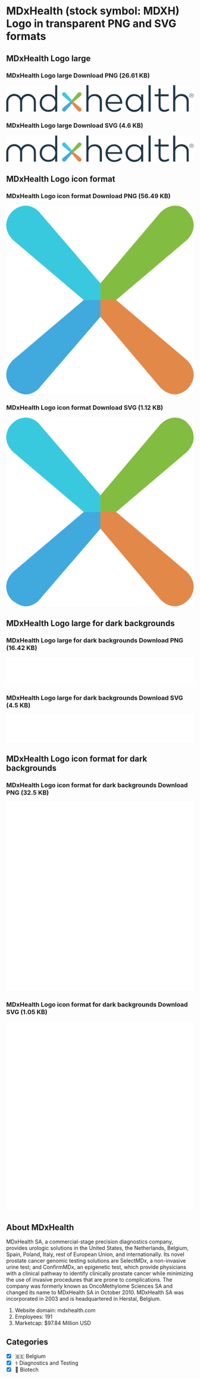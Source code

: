 # MDxHealth (stock symbol: MDXH) Logo in transparent PNG and SVG formats

## MDxHealth Logo large

### MDxHealth Logo large Download PNG (26.61 KB)

![MDxHealth Logo large Download PNG (26.61 KB)](/img/orig/MDXH_BIG-9d9a2deb.png)

### MDxHealth Logo large Download SVG (4.6 KB)

![MDxHealth Logo large Download SVG (4.6 KB)](/img/orig/MDXH_BIG-67d055d5.svg)

## MDxHealth Logo icon format

### MDxHealth Logo icon format Download PNG (56.49 KB)

![MDxHealth Logo icon format Download PNG (56.49 KB)](/img/orig/MDXH-c8b703d5.png)

### MDxHealth Logo icon format Download SVG (1.12 KB)

![MDxHealth Logo icon format Download SVG (1.12 KB)](/img/orig/MDXH-c121cfc5.svg)

## MDxHealth Logo large for dark backgrounds

### MDxHealth Logo large for dark backgrounds Download PNG (16.42 KB)

![MDxHealth Logo large for dark backgrounds Download PNG (16.42 KB)](/img/orig/MDXH_BIG.D-d66bd6ce.png)

### MDxHealth Logo large for dark backgrounds Download SVG (4.5 KB)

![MDxHealth Logo large for dark backgrounds Download SVG (4.5 KB)](/img/orig/MDXH_BIG.D-ce90ecd3.svg)

## MDxHealth Logo icon format for dark backgrounds

### MDxHealth Logo icon format for dark backgrounds Download PNG (32.5 KB)

![MDxHealth Logo icon format for dark backgrounds Download PNG (32.5 KB)](/img/orig/MDXH.D-0b34850d.png)

### MDxHealth Logo icon format for dark backgrounds Download SVG (1.05 KB)

![MDxHealth Logo icon format for dark backgrounds Download SVG (1.05 KB)](/img/orig/MDXH.D-1ec33c94.svg)

## About MDxHealth

MDxHealth SA, a commercial-stage precision diagnostics company, provides urologic solutions in the United States, the Netherlands, Belgium, Spain, Poland, Italy, rest of European Union, and internationally. Its novel prostate cancer genomic testing solutions are SelectMDx, a non-invasive urine test; and ConfirmMDx, an epigenetic test, which provide physicians with a clinical pathway to identify clinically prostate cancer while minimizing the use of invasive procedures that are prone to complications. The company was formerly known as OncoMethylome Sciences SA and changed its name to MDxHealth SA in October 2010. MDxHealth SA was incorporated in 2003 and is headquartered in Herstal, Belgium.

1. Website domain: mdxhealth.com
2. Employees: 191
3. Marketcap: $97.84 Million USD


## Categories
- [x] 🇧🇪 Belgium
- [x] ⚕️ Diagnostics and Testing
- [x] 🧬 Biotech
